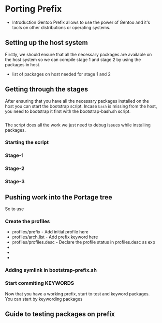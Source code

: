 # Porting Prefix
- Introduction
Gentoo Prefix allows to use the power of Gentoo and it's tools on other distributions or operating systems.

## Setting up the host system
Firstly, we should ensure that all the necessary packages are available on the host system so we can compile stage 1 and stage 2 by using the packages in host.

- list of packages on host needed for stage 1 and 2

## Getting through the stages

After ensuring that you have all the necessary packages installed on the host you can start the bootstrap script. 
Incase `bash` is missing from the host, you need to bootstrap it first with the bootstrap-bash.sh script. 
```

```
The script does all the work we just need to debug issues while installing packages.


### Starting the script

### Stage-1
### Stage-2
### Stage-3

## Pushing work into the Portage tree
So to use 
### Create the profiles
- profiles/prefix - Add initial profile here
- profiles/arch.list - Add prefix keyword here
- profiles/profiles.desc - Declare the profile status in profiles.desc as exp
- 
- 
-

### Adding symlink in bootstrap-prefix.sh

### Start commiting KEYWORDS

Now that you have a working prefix, start to test and keyword packages. You can start by keywording packages

## Guide to testing packages on prefix

